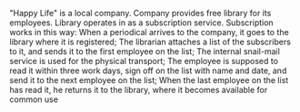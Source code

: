 "Happy Life" is a local company. Company provides free library for its employees. Library operates in as a subscription service. 
Subscription works in this way: 
  When a periodical arrives to the company, it goes to the library where it is registered;
  The librarian attaches a list of the subscribers to it, and sends it to the first employee on the list;
  The internal snail-mail service is used for the physical transport;
  The employee is supposed to read it within three work days, sign off on the list with name and date, and send it to the next employee on the list;
  When the last employee on the list has read it, he returns it to the library, where it becomes available for common use
  


